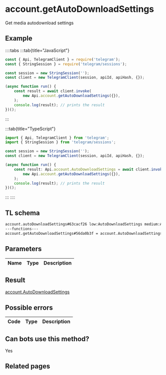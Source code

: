 # account.getAutoDownloadSettings

Get media autodownload settings

## Example

::::tabs
:::tab{title="JavaScript"}

```js
const { Api, TelegramClient } = require('telegram');
const { StringSession } = require('telegram/sessions');

const session = new StringSession('');
const client = new TelegramClient(session, apiId, apiHash, {});

(async function run() {
    const result = await client.invoke(
        new Api.account.getAutoDownloadSettings({}),
    );
    console.log(result); // prints the result
})();
```

:::

:::tab{title="TypeScript"}

```ts
import { Api, TelegramClient } from 'telegram';
import { StringSession } from 'telegram/sessions';

const session = new StringSession('');
const client = new TelegramClient(session, apiId, apiHash, {});

(async function run() {
    const result: Api.account.AutoDownloadSettings = await client.invoke(
        new Api.account.getAutoDownloadSettings({}),
    );
    console.log(result); // prints the result
})();
```

:::
::::

## TL schema

```txt
account.autoDownloadSettings#63cacf26 low:AutoDownloadSettings medium:AutoDownloadSettings high:AutoDownloadSettings = account.AutoDownloadSettings;
---functions---
account.getAutoDownloadSettings#56da0b3f = account.AutoDownloadSettings;
```

## Parameters

| Name | Type | Description |
| :--: | ---- | ----------- |

## Result

[account.AutoDownloadSettings](https://core.telegram.org/type/account.AutoDownloadSettings)

## Possible errors

| Code | Type | Description |
| :--: | ---- | ----------- |

## Can bots use this method?

Yes

## Related pages
